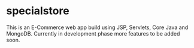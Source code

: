 # specialstore
This is an E-Commerce web app build using JSP, Servlets, Core Java and MongoDB. Currently in development phase more features to be added soon.
